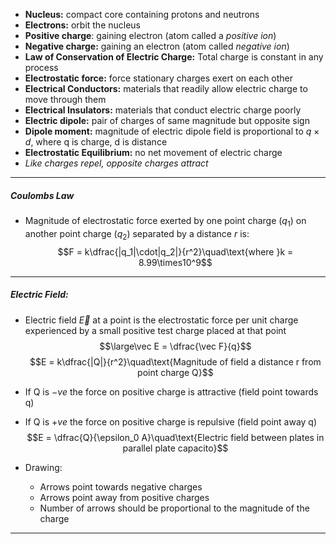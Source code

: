 - **Nucleus:** compact core containing protons and neutrons
- **Electrons:** orbit the nucleus
- **Positive charge**: gaining electron (atom called a *positive ion*)
- **Negative charge:** gaining an electron (atom called *negative ion*)
- **Law of Conservation of Electric Charge:** Total charge is constant in any process
- **Electrostatic force:** force stationary charges exert on each other
- **Electrical Conductors:** materials that readily allow electric charge to move through them
- **Electrical Insulators:** materials that conduct electric charge poorly
- **Electric dipole:** pair of charges of same magnitude but opposite sign
- **Dipole moment:** magnitude of electric dipole field is proportional to $q\times d$, where q is charge, d is distance
- **Electrostatic Equilibrium:** no net movement of electric charge
- *Like charges repel, opposite charges attract*
___
##### Coulombs Law
- Magnitude of electrostatic force exerted by one point charge ($q_1$) on another point charge $(q_2)$ separated by a distance $r$ is:
$$F = k\dfrac{|q_1|\cdot|q_2|}{r^2}\quad\text{where }k = 8.99\times10^9$$

___
##### Electric Field:
- Electric field $\vec E$ at a point is the electrostatic force per unit charge experienced by a small positive test charge placed at that point
$$\large\vec E = \dfrac{\vec F}{q}$$
$$E = k\dfrac{|Q|}{r^2}\quad\text{Magnitude of field a distance r from point charge Q}$$

- If Q is $-ve$ the force on positive charge is attractive (field point towards q)
 - If Q is $+ve$ the force on positive charge is repulsive (field point away q)
$$E = \dfrac{Q}{\epsilon_0 A}\quad\text{Electric field between plates  
in parallel plate capacito}$$

- Drawing:
	- Arrows point towards negative charges
	- Arrows point away from positive charges
	- Number of arrows should be proportional to the magnitude of the charge
___